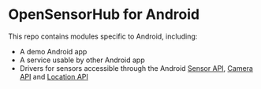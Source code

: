 # OpenSensorHub for Android

This repo contains modules specific to Android, including:

- A demo Android app
- A service usable by other Android app
- Drivers for sensors accessible through the Android 
  [Sensor API](http://developer.android.com/guide/topics/sensors/sensors_overview.html),
  [Camera API](http://developer.android.com/guide/topics/media/camera.html) and
  [Location API](http://developer.android.com/guide/topics/location/index.html)
